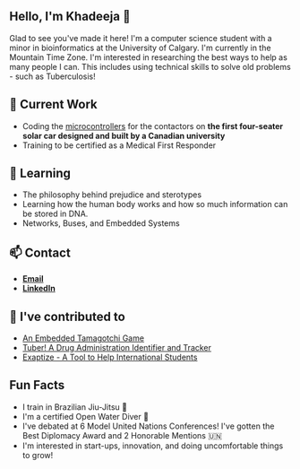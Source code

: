 ## Hello, I'm Khadeeja 👋 

Glad to see you've made it here! I'm a computer science student with a minor in bioinformatics at the University of Calgary. I'm currently in the Mountain Time Zone. I'm interested in researching the best ways to help as many people I can. This includes using technical skills to solve old problems - such as Tuberculosis!

## 🔭 Current Work

- Coding the [microcontrollers](https://github.com/UCSolarCarTeam/HeliosMBMS-Contactor) for the contactors on **the first four-seater solar car designed and built by a Canadian university**
- Training to be certified as a Medical First Responder

## 🌱 Learning
- The philosophy behind prejudice and sterotypes
- Learning how the human body works and how so much information can be stored in DNA. 
- Networks, Buses, and Embedded Systems

## 📫 Contact
- **[Email](khadeeja.abbas@ucalgary.ca)**
- **[LinkedIn](https://www.linkedin.com/in/khadeejaa/)**

## 🔨 I've contributed to
- [An Embedded Tamagotchi Game](https://github.com/KhadeejaAbbas/razor_sam3u2)
- [Tuber! A Drug Administration Identifier and Tracker](https://github.com/KhadeejaAbbas/HackTheChange2024)
- [Exaptize - A Tool to Help International Students](https://github.com/KhadeejaAbbas/CalgaryHacks2023)

## Fun Facts
- I train in Brazilian Jiu-Jitsu 🥋
- I'm a certified Open Water Diver 🤿
- I've debated at 6 Model United Nations Conferences! I've gotten the Best Diplomacy Award and 2 Honorable Mentions 🇺🇳
- I'm interested in start-ups, innovation, and doing uncomfortable things to grow!
</div>

